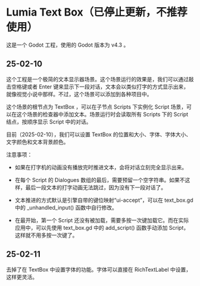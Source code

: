 # Lumia Text Box（已停止更新，不推荐使用）

这是一个 Godot 工程，使用的 Godot 版本为 v4.3 。

## 25-02-10

这个工程是一个极简的文本显示器场景。这个场景运行的效果是，我们可以通过敲击空格键或者 Enter 键来显示下一段对话，文本会以类似打字的方式显示出来，就像视觉小说中那样。不过，这个场景可以添加到各种项目中。

这个场景的根节点为 TextBox ，可以在子节点 Scripts 下实例化 Script 场景，可以在这个场景的检查器中添加文本。场景运行时会读取所有 Scripts 下的 Script 结点，按顺序显示 Script 中的对话。

目前（2025-02-10），我们可以设置 TextBox 的位置和大小、字体、字体大小、文字颜色和文本背景颜色。

注意事项：

- 如果在打字机的动画没有播放完时推进文本，会将对话立刻完全显示出来。

- 在每个 Script 的 Dialogues 数组的最后，需要预留一个空字符串。如果不这样，最后一段文本的打字动画无法跳过，因为没有下一段对话了。

- 文本推进的方式默认是引擎自带的键位映射“ui-accept”，可以在 text_box.gd 中的 _unhandled_input() 函数中自行修改。
- 在最开始，第一个 Script 还没有被加载，需要多按一次键加载它。而在实际应用中，可以先使用 text_box.gd 中的 add_script() 函数手动添加 Script，这样就不用多按一次键了。

## 25-02-11

去掉了在 TextBox 中设置字体的功能。字体可以直接在 RichTextLabel 中设置，这样更灵活。
